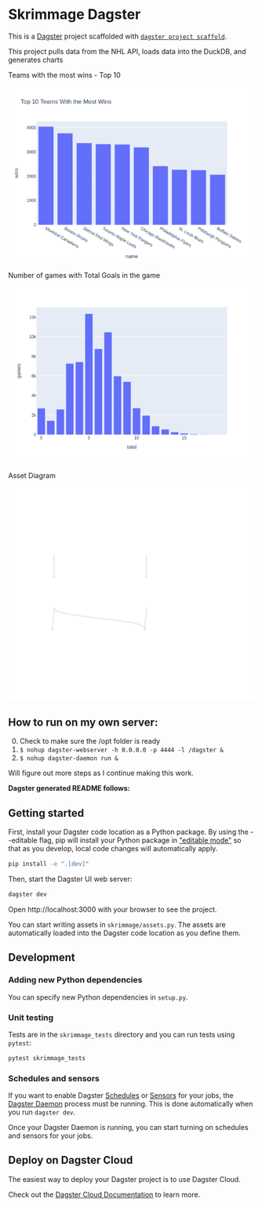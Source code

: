 # Skrimmage Dagster

This is a [Dagster](https://dagster.io/) project scaffolded with [`dagster project scaffold`](https://docs.dagster.io/getting-started/create-new-project).

This project pulls data from the NHL API, loads data into the DuckDB, and generates charts

Teams with the most wins - Top 10

![Bar chart for Teams with the most wins - Top 10](./data/metrics/historical_top_10_teams_in_wins_bar_chart.png)

Number of games with Total Goals in the game

![Bar chart for Number of games with Total Goals in the game](./data/metrics/historical_total_goals_bar_chart.png)

Asset Diagram

![Asset Diagram from Dagster](./Global_Asset_Lineage.svg)


## How to run on my own server:

0. Check to make sure the /opt folder is ready
1. `$ nohup dagster-webserver -h 0.0.0.0 -p 4444 -l /dagster &`
2. `$ nohup dagster-daemon run &`

Will figure out more steps as I continue making this work.

**Dagster generated README follows:**
## Getting started

First, install your Dagster code location as a Python package. By using the --editable flag, pip will install your Python package in ["editable mode"](https://pip.pypa.io/en/latest/topics/local-project-installs/#editable-installs) so that as you develop, local code changes will automatically apply.

```bash
pip install -e ".[dev]"
```

Then, start the Dagster UI web server:

```bash
dagster dev
```

Open http://localhost:3000 with your browser to see the project.

You can start writing assets in `skrimmage/assets.py`. The assets are automatically loaded into the Dagster code location as you define them.

## Development


### Adding new Python dependencies

You can specify new Python dependencies in `setup.py`.

### Unit testing

Tests are in the `skrimmage_tests` directory and you can run tests using `pytest`:

```bash
pytest skrimmage_tests
```

### Schedules and sensors

If you want to enable Dagster [Schedules](https://docs.dagster.io/concepts/partitions-schedules-sensors/schedules) or [Sensors](https://docs.dagster.io/concepts/partitions-schedules-sensors/sensors) for your jobs, the [Dagster Daemon](https://docs.dagster.io/deployment/dagster-daemon) process must be running. This is done automatically when you run `dagster dev`.

Once your Dagster Daemon is running, you can start turning on schedules and sensors for your jobs.

## Deploy on Dagster Cloud

The easiest way to deploy your Dagster project is to use Dagster Cloud.

Check out the [Dagster Cloud Documentation](https://docs.dagster.cloud) to learn more.

